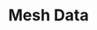 # Mesh Data

<div id="meshtastic-telemetry"
     data-meshtastic-worker="https://meshtastic-telemetry-worker.john-long2.workers.dev"
     data-title="🛰️ Mesh Network Status"
     data-show-controls="false"
     data-time-range="4">
</div>
